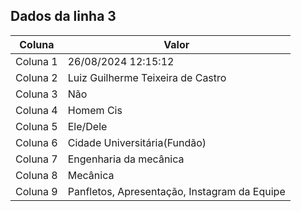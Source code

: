 ## Dados da linha 3

| Coluna | Valor |
|--------|-------|
| Coluna 1 | 26/08/2024 12:15:12 |
| Coluna 2 | Luiz Guilherme Teixeira de Castro |
| Coluna 3 | Não |
| Coluna 4 | Homem Cis |
| Coluna 5 | Ele/Dele |
| Coluna 6 | Cidade Universitária(Fundão) |
| Coluna 7 | Engenharia da mecânica |
| Coluna 8 | Mecânica |
| Coluna 9 | Panfletos, Apresentação, Instagram da Equipe |
